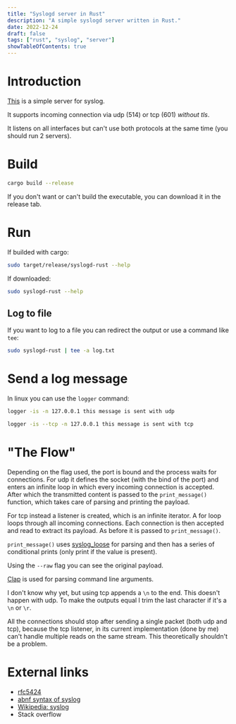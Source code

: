 ```yaml
---
title: "Syslogd server in Rust"
description: "A simple syslogd server written in Rust."
date: 2022-12-24
draft: false
tags: ["rust", "syslog", "server"]
showTableOfContents: true
---
```


# Introduction

[This](https://github.com/fede-26/syslogd-rust) is a simple server for syslog.

It supports incoming connection via udp (514) or tcp (601) _without tls_.

It listens on all interfaces but can't use both protocols at the same time (you should run 2 servers).

# Build

```bash
cargo build --release
```

If you don't want or can't build the executable, you can download it in the release tab.

# Run

If builded with cargo:
```bash
sudo target/release/syslogd-rust --help
```

If downloaded:
```bash
sudo syslogd-rust --help
```

## Log to file

If you want to log to a file you can redirect the output or use a command like `tee`:

```bash
sudo syslogd-rust | tee -a log.txt
```

# Send a log message

In linux you can use the `logger` command:

```bash
logger -is -n 127.0.0.1 this message is sent with udp
```

```bash
logger -is --tcp -n 127.0.0.1 this message is sent with tcp
```

# "The Flow"

Depending on the flag used, the port is bound and the process waits for connections.
For udp it defines the socket (with the bind of the port) and enters an infinite loop in which every incoming connection is accepted.
After which the transmitted content is passed to the `print_message()` function, which takes care of parsing and printing the payload.

For tcp instead a listener is created, which is an infinite iterator.
A for loop loops through all incoming connections.
Each connection is then accepted and read to extract its payload.
As before it is passed to `print_message()`.

`print_message()` uses [syslog_loose](https://crates.io/crates/syslog_loose) for parsing and then has a series of conditional prints (only print if the value is present).

Using the `--raw` flag you can see the original payload.

[Clap](https://crates.io/crates/clap) is used for parsing command line arguments.

I don't know why yet, but using tcp appends a `\n` to the end.
This doesn't happen with udp.
To make the outputs equal I trim the last character if it's a `\n` or `\r`.

All the connections should stop after sending a single packet (both udp and tcp), because the tcp listener, in its current implementation (done by me) can't handle multiple reads on the same stream.
This theoretically shouldn't be a problem.

# External links

- [rfc5424](https://datatracker.ietf.org/doc/html/rfc5424)
- [abnf syntax of syslog](https://datatracker.ietf.org/doc/html/rfc5424#section-6)
- [Wikipedia: syslog](https://en.wikipedia.org/wiki/Syslog)
- Stack overflow